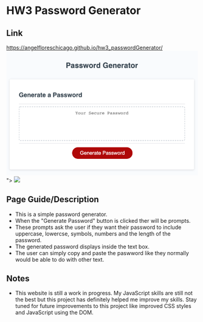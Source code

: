 # HW3 Password Generator

## Link
https://angelfloreschicago.github.io/hw3_passwordGenerator/
<img src="./images/password_gen_screenshot.png">">
<img src="./assets/images/screenshot.png">

## Page Guide/Description
- This is a simple password generator.
- When the "Generate Password" button is clicked ther will be prompts.
- These prompts ask the user if they want their password to include
  uppercase, lowercse, symbols, numbers and the length of the password.
- The generated password displays inside the text box. 
- The user can simply copy and paste the paswword like they normally would
  be able to do with other text. 

## Notes
- This website is still a work in progress. My JavaScript skills are still not
  the best but this project has definitely helped me improve my skills. Stay tuned 
  for future improvements to this project like improved CSS styles and JavaScript
  using the DOM.